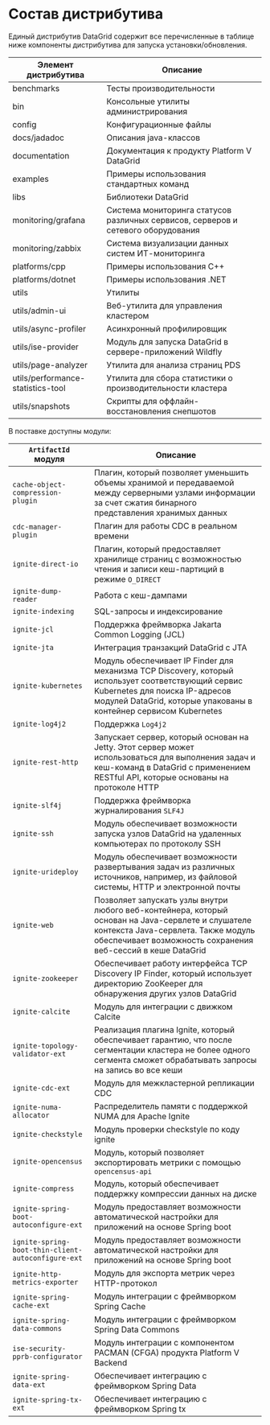 # Состав дистрибутива

Единый дистрибутив DataGrid содержит все перечисленные в таблице ниже компоненты дистрибутива для запуска установки/обновления.

| Элемент дистрибутива | Описание |
|---|---|
| benchmarks | Тесты производительности|
| bin | Консольные утилиты администрирования |
| config | Конфигурационные файлы |
| docs/jadadoc | Описания java-классов |
| documentation | Документация к продукту Platform V DataGrid |
| examples | Примеры использования стандартных команд |
| libs | Библиотеки DataGrid |
| monitoring/grafana | Система мониторинга статусов различных сервисов, серверов и сетевого оборудования |
| monitoring/zabbix | Система визуализации данных систем ИТ-мониторинга |
| platforms/cpp | Примеры использования C++ |
| platforms/dotnet | Примеры использования .NET |
| utils | Утилиты |
| utils/admin-ui | Веб-утилита для управления кластером |
| utils/async-profiler | Асинхронный профилировщик |
| utils/ise-provider | Модуль для запуска DataGrid в сервере-приложений Wildfly |
| utils/page-analyzer | Утилита для анализа страниц PDS |
| utils/performance-statistics-tool | Утилита для сбора статистики о производительности кластера |
| utils/snapshots | Скрипты для оффлайн-восстановления снепшотов |

В поставке доступны модули:

| `ArtifactId` модуля | Описание |
|---|---|
| `cache-object-compression-plugin` | Плагин, который позволяет уменьшить объемы хранимой и передаваемой между серверными узлами информации за счет сжатия бинарного представления хранимых данных |
| `cdc-manager-plugin` | Плагин для работы CDC в реальном времени |
| `ignite-direct-io` | Плагин, который предоставляет хранилище страниц с возможностью чтения и записи кеш-партиций в режиме `O_DIRECT` |
| `ignite-dump-reader` | Работа с кеш-дампами |
| `ignite-indexing` | SQL-запросы и индексирование |
| `ignite-jcl` | Поддержка фреймворка Jakarta Common Logging (JCL) |
| `ignite-jta` | Интеграция транзакций DataGrid с JTA |
| `ignite-kubernetes` | Модуль обеспечивает IP Finder для механизма TCP Discovery, который использует соответствующий сервис Kubernetes для поиска IP-адресов модулей DataGrid, которые упакованы в контейнер сервисом Kubernetes |
| `ignite-log4j2` | Поддержка `Log4j2` |
| `ignite-rest-http` | Запускает сервер, который основан на Jetty. Этот сервер может использоваться для выполнения задач и кеш-команд в DataGrid с применением RESTful API, которые основаны на протоколе HTTP |
| `ignite-slf4j` | Поддержка фреймворка журналирования `SLF4J` |
| `ignite-ssh` | Модуль обеспечивает возможности запуска узлов DataGrid на удаленных компьютерах по протоколу SSH |
| `ignite-urideploy` | Модуль обеспечивает возможности развертывания задач из различных источников, например, из файловой системы, HTTP и электронной почты |
| `ignite-web` | Позволяет запускать узлы внутри любого веб-контейнера, который основан на Java-сервлете и слушателе контекста Java-сервлета. Также модуль обеспечивает возможность сохранения веб-сессий в кеше DataGrid |
| `ignite-zookeeper` | Обеспечивает работу интерфейса TCP Discovery IP Finder, который использует директорию ZooKeeper для обнаружения других узлов DataGrid |
| `ignite-calcite` | Модуль для интеграции с движком Calcite |
| `ignite-topology-validator-ext` | Реализация плагина Ignite, который обеспечивает гарантию, что после сегментации кластера не более одного сегмента сможет обрабатывать запросы на запись во все кеши |
| `ignite-cdc-ext` | Модуль для межкластерной репликации CDC |
| `ignite-numa-allocator` | Распределитель памяти с поддержкой NUMA для Apache Ignite |
| `ignite-checkstyle` | Модуль проверки checkstyle по коду ignite |
| `ignite-opencensus` | Модуль, который позволяет экспортировать метрики с помощью `opencensus-api` |
| `ignite-compress` | Модуль, который обеспечивает поддержку компрессии данных на диске |
| `ignite-spring-boot-autoconfigure-ext` | Модуль предоставляет возможности автоматической настройки для приложений на основе Spring boot |
| `ignite-spring-boot-thin-client-autoconfigure-ext` | Модуль предоставляет возможности автоматической настройки для приложений на основе Spring boot |
| `ignite-http-metrics-exporter` | Модуль для экспорта метрик через HTTP-протокол |
| `ignite-spring-cache-ext` | Модуль интеграции с фреймворком Spring Cache |
| `ignite-spring-data-commons` | Модуль интеграции с фреймворком Spring Data Сommons |
| `ise-security-pprb-configurator` | Модуль интеграции с компонентом PACMAN (CFGA) продукта Platform V Backend |
| `ignite-spring-data-ext` | Обеспечивает интеграцию с фреймворком Spring Data |
| `ignite-spring-tx-ext` | Обеспечивает интеграцию с фреймворком Spring tx |